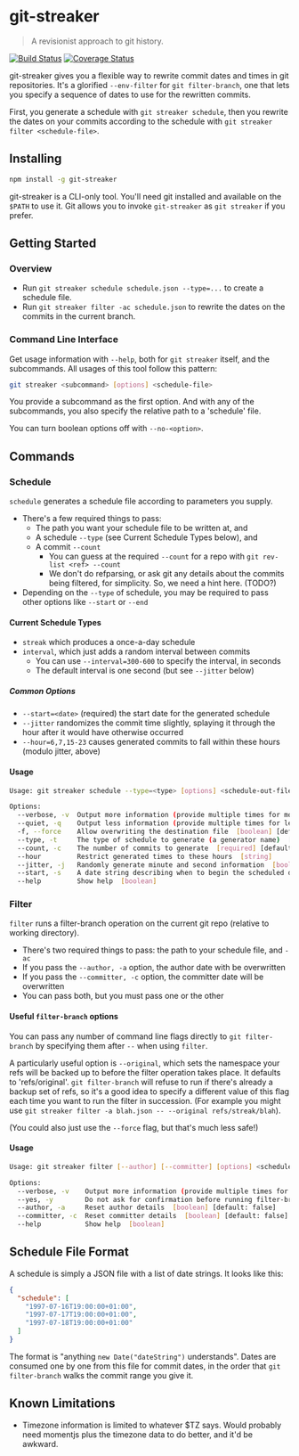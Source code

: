 # git-streaker

> A revisionist approach to git history.

[![Build Status](https://travis-ci.org/varspool/git-streaker.svg?branch=master)](https://travis-ci.org/varspool/git-streaker)
[![Coverage Status](https://coveralls.io/repos/varspool/git-streaker/badge.svg?branch=master&service=github)](https://coveralls.io/github/varspool/git-streaker?branch=master)

git-streaker gives you a flexible way to rewrite commit dates and times in git
repositories.  It's a glorified `--env-filter` for `git filter-branch`, one
that lets you specify a sequence of dates to use for the rewritten commits.

First, you generate a schedule with `git streaker schedule`, then you rewrite
the dates on your commits according to the schedule with `git streaker filter
<schedule-file>`.

## Installing

```sh
npm install -g git-streaker
```

git-streaker is a CLI-only tool. You'll need git installed and available on the
`$PATH` to use it.  Git allows you to invoke `git-streaker` as `git streaker`
if you prefer.

## Getting Started

### Overview

* Run `git streaker schedule schedule.json --type=...` to create a schedule file.
* Run `git streaker filter -ac schedule.json` to rewrite the dates on the
  commits in the current branch.

### Command Line Interface

Get usage information with `--help`, both for `git streaker` itself, and the
subcommands.  All usages of this tool follow this pattern:

```sh
git streaker <subcommand> [options] <schedule-file>
```

You provide a subcommand as the first option.  And with any of the subcommands,
you also specify the relative path to a 'schedule' file.

You can turn boolean options off with `--no-<option>`.

## Commands

### Schedule

`schedule` generates a schedule file according to parameters you supply.

* There's a few required things to pass:
  * The path you want your schedule file to be written at, and
  * A schedule `--type` (see Current Schedule Types below), and
  * A commit `--count`
    * You can guess at the required `--count` for a repo with `git rev-list
      <ref> --count`
    * We don't do refparsing, or ask git any details about the commits being
      filtered, for simplicity.  So, we need a hint here. (TODO?)
* Depending on the `--type` of schedule, you may be required to pass other
  options like `--start` or `--end`

#### Current Schedule Types

* `streak` which produces a once-a-day schedule
* `interval`, which just adds a random interval between commits
  * You can use `--interval=300-600` to specify the interval, in seconds
  * The default interval is one second (but see `--jitter` below)

##### Common Options

* `--start=<date>` (required) the start date for the generated schedule
* `--jitter` randomizes the commit time slightly, splaying it through the hour
  after it would have otherwise occurred
* `--hour=6,7,15-23` causes generated commits to fall within these hours
  (modulo jitter, above)

#### Usage

```sh
Usage: git streaker schedule --type=<type> [options] <schedule-out-file>

Options:
  --verbose, -v  Output more information (provide multiple times for more noise)  [count]
  --quiet, -q    Output less information (provide multiple times for less noise)  [count]
  -f, --force    Allow overwriting the destination file  [boolean] [default: false]
  --type, -t     The type of schedule to generate (a generator name)  [required] [choices: "streak", "interval"]
  --count, -c    The number of commits to generate  [required] [default: 1000]
  --hour         Restrict generated times to these hours  [string]
  --jitter, -j   Randomly generate minute and second information  [boolean] [default: true]
  --start, -s    A date string describing when to begin the scheduled dates  [string]
  --help         Show help  [boolean]
```

### Filter

`filter` runs a filter-branch operation on the current git repo (relative to
working directory).

* There's two required things to pass: the path to your schedule file, and `-ac`
* If you pass the `--author, -a` option, the author date with be overwritten
* If you pass the `--committer, -c` option, the committer date will be overwritten
* You can pass both, but you must pass one or the other

#### Useful `filter-branch` options

You can pass any number of command line flags directly to `git filter-branch`
by specifying them after `--` when using `filter`.

A particularly useful option is `--original`, which sets the namespace your
refs will be backed up to before the filter operation takes place.  It defaults
to 'refs/original'.  `git filter-branch` will refuse to run if there's already
a backup set of refs, so it's a good idea to specify a different value of this
flag each time you want to run the filter in succession.  (For example you
might use `git streaker filter -a blah.json -- --original refs/streak/blah`).

(You could also just use the `--force` flag, but that's much less safe!)

#### Usage

```sh
Usage: git streaker filter [--author] [--committer] [options] <schedule-file> [-- filter-branch-options...]

Options:
  --verbose, -v    Output more information (provide multiple times for more noise)  [count]
  --yes, -y        Do not ask for confirmation before running filter-branch  [boolean] [default: false]
  --author, -a     Reset author details  [boolean] [default: false]
  --committer, -c  Reset committer details  [boolean] [default: false]
  --help           Show help  [boolean]
```

## Schedule File Format

A schedule is simply a JSON file with a list of date strings. It looks like this:

```json
{
  "schedule": [
    "1997-07-16T19:00:00+01:00",
    "1997-07-17T19:00:00+01:00",
    "1997-07-18T19:00:00+01:00"
  ]
}
```

The format is "anything `new Date("dateString")` understands".  Dates are
consumed one by one from this file for commit dates, in the order that `git
filter-branch` walks the commit range you give it.

## Known Limitations

* Timezone information is limited to whatever $TZ says. Would probably need
  momentjs plus the timezone data to do better, and it'd be awkward.

